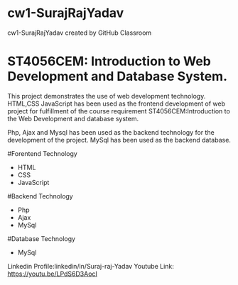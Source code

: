# cw1-SurajRajYadav
cw1-SurajRajYadav created by GitHub Classroom
# ST4056CEM: Introduction to Web Development and Database System.

This project demonstrates the use of web development technology. HTML,CSS JavaScript has been used as the
frontend development of web project for fulfillment of the course requirement ST4056CEM:Introduction to the 
Web Development and database system. 

Php, Ajax and Mysql has been used as the backend technology for the development of the project. MySql has 
been used as the backend database. 

#Forentend Technology
- HTML
- CSS
- JavaScript

#Backend Technology
- Php
- Ajax
- MySql

#Database Technology
- MySql

Linkedin Profile:linkedin/in/Suraj-raj-Yadav
Youtube Link:  https://youtu.be/LPdS6D3AocI
